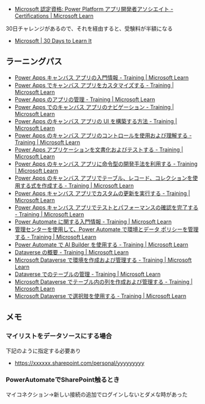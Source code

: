 * [Microsoft 認定資格: Power Platform アプリ開発者アソシエイト \- Certifications \| Microsoft Learn](https://learn.microsoft.com/ja-jp/certifications/power-platform-app-maker/)

30日チャレンジがあるので、それを経由すると、受験料が半額になる

* [Microsoft \| 30 Days to Learn It](https://developer.microsoft.com/ja-JP/offers/30-days-to-learn-it)

## ラーニングパス

* [Power Apps キャンバス アプリの入門情報 \- Training \| Microsoft Learn](https://learn.microsoft.com/ja-jp/training/modules/get-started-with-powerapps/)
* [Power Apps でキャンバス アプリをカスタマイズする \- Training \| Microsoft Learn](https://learn.microsoft.com/ja-jp/training/modules/customize-apps-in-powerapps/)
* [Power Apps のアプリの管理 \- Training \| Microsoft Learn](https://learn.microsoft.com/ja-jp/training/modules/manage-apps-in-powerapps/)
* [Power Apps でのキャンバス アプリのナビゲーション \- Training \| Microsoft Learn](https://learn.microsoft.com/ja-jp/training/modules/navigation-canvas-app/)
* [Power Apps のキャンバス アプリの UI を構築する方法 \- Training \| Microsoft Learn](https://learn.microsoft.com/ja-jp/training/modules/how-to-build-ui-canvas-app/)
* [Power Apps のキャンバス アプリのコントロールを使用および理解する \- Training \| Microsoft Learn](https://learn.microsoft.com/ja-jp/training/modules/controls-canvas-apps/)
* [Power Apps アプリケーションを文書化およびテストする \- Training \| Microsoft Learn](https://learn.microsoft.com/ja-jp/training/modules/document-test-powerapps-app/)
* [Power Apps のキャンバス アプリに命令型の開発手法を利用する \- Training \| Microsoft Learn](https://learn.microsoft.com/ja-jp/training/modules/use-imperative-dev-techniques-powerapps-canvas-app/)
* [Power Apps のキャンバス アプリでテーブル、レコード、コレクションを使用する式を作成する \- Training \| Microsoft Learn](https://learn.microsoft.com/ja-jp/training/modules/author-advanced-formulas-powerapps/)
* [Power Apps キャンバス アプリでカスタムの更新を実行する \- Training \| Microsoft Learn](https://learn.microsoft.com/ja-jp/training/modules/perform-custom-updates-powerapps-canvas-app/)
* [Power Apps キャンバス アプリでテストとパフォーマンスの確認を完了する \- Training \| Microsoft Learn](https://learn.microsoft.com/ja-jp/training/modules/testing-performance-checks-powerapps/)
* [Power Automate に関する入門情報 \- Training \| Microsoft Learn](https://learn.microsoft.com/ja-jp/training/modules/get-started-flows/?WT.mc_id=cloudskillschallenge_B7BFF832-B9EC-495C-8213-26471EB30B38)
* [管理センターを使用して、Power Automate で環境とデータ ポリシーを管理する \- Training \| Microsoft Learn](https://learn.microsoft.com/ja-jp/training/modules/administer-flows/)
* [Power Automate で AI Builder を使用する \- Training \| Microsoft Learn](https://learn.microsoft.com/ja-jp/training/modules/ai-builder-power-automate/)
* [Dataverse の概要 \- Training \| Microsoft Learn](https://learn.microsoft.com/ja-jp/training/modules/introduction-common-data-service/)
* [Microsoft Dataverse で環境を作成および管理する \- Training \| Microsoft Learn](https://learn.microsoft.com/ja-jp/training/modules/create-manage-environments/)
* [Dataverse でのテーブルの管理 \- Training \| Microsoft Learn](https://learn.microsoft.com/ja-jp/training/modules/create-manage-entities/)
* [Microsoft Dataverse でテーブル内の列を作成および管理する \- Training \| Microsoft Learn](https://learn.microsoft.com/ja-jp/training/modules/create-manage-fields-within-entity/)
* [Microsoft Dataverse で選択肢を使用する \- Training \| Microsoft Learn](https://learn.microsoft.com/ja-jp/training/modules/working-with-option-sets/)

## メモ

### マイリストをデータソースにする場合

下記のように指定する必要あり

* https://xxxxxx.sharepoint.com/personal/yyyyyyyyy

### PowerAutomateでSharePoint触るとき

マイコネクション→新しい接続の追加でログインしないとダメな時があった

